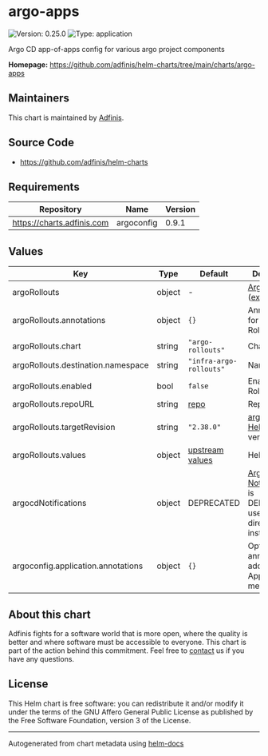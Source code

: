 # argo-apps

![Version: 0.25.0](https://img.shields.io/badge/Version-0.25.0-informational?style=flat-square) ![Type: application](https://img.shields.io/badge/Type-application-informational?style=flat-square)

Argo CD app-of-apps config for various argo project components

**Homepage:** <https://github.com/adfinis/helm-charts/tree/main/charts/argo-apps>

## Maintainers
This chart is maintained by [Adfinis](https://adfinis.com/?pk_campaign=github&pk_kwd=helm-charts).

## Source Code

* <https://github.com/adfinis/helm-charts>

## Requirements

| Repository | Name | Version |
|------------|------|---------|
| https://charts.adfinis.com | argoconfig | 0.9.1 |

## Values

| Key | Type | Default | Description |
|-----|------|---------|-------------|
| argoRollouts | object | - | [Argo Rollouts](https://argoproj.github.io/argo-rollouts/) ([example](./examples/argo-rollouts.yaml)) |
| argoRollouts.annotations | object | `{}` | Annotations for Argo Rollouts app |
| argoRollouts.chart | string | `"argo-rollouts"` | Chart |
| argoRollouts.destination.namespace | string | `"infra-argo-rollouts"` | Namespace |
| argoRollouts.enabled | bool | `false` | Enable Argo Rollouts |
| argoRollouts.repoURL | string | [repo](https://argoproj.github.io/argo-helm) | Repo URL |
| argoRollouts.targetRevision | string | `"2.38.0"` | [argo-rollouts Helm chart](https://github.com/argoproj/argo-helm/tree/main/charts/argo-rollouts) version |
| argoRollouts.values | object | [upstream values](https://github.com/argoproj/argo-helm/blob/main/charts/argo-rollouts/values.yaml) | Helm values |
| argocdNotifications | object | DEPRECATED | [Argo CD Notifications](https://argocd-notifications.readthedocs.io/en/stable/) is DEPRECATED, use Argo CD directly instead. |
| argoconfig.application.annotations | object | `{}` | Optional annotations to add to all Applications metadata. |

## About this chart

Adfinis fights for a software world that is more open, where the quality is
better and where software must be accessible to everyone. This chart
is part of the action behind this commitment. Feel free to
[contact](https://adfinis.com/kontakt/?pk_campaign=github&pk_kwd=helm-charts)
us if you have any questions.

## License

This Helm chart is free software: you can redistribute it and/or modify it under the terms
of the GNU Affero General Public License as published by the Free Software Foundation,
version 3 of the License.

----------------------------------------------
Autogenerated from chart metadata using [helm-docs](https://github.com/norwoodj/helm-docs/)
